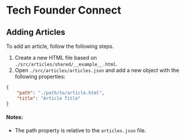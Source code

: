 # Tech Founder Connect

## Adding Articles

To add an article, follow the following steps.

1. Create a new HTML file based on `./src/articles/shared/__example__.html`.
2. Open `./src/articles/articles.json` and add a new object with the following properties:

```json
{
	"path": "./path/to/article.html",
	"title": "Article Title"
}
```

#### Notes:

-   The path property is relative to the `articles.json` file.
